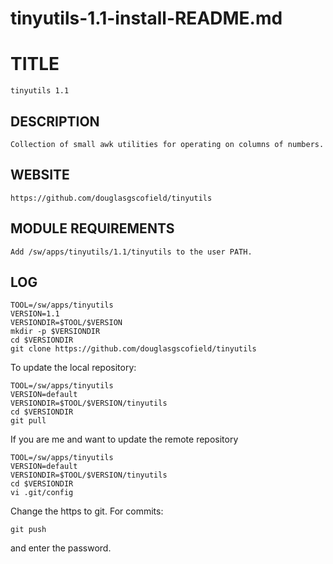 # tinyutils-1.1-install-README.md

TITLE
=====

    tinyutils 1.1

DESCRIPTION
-----------

    Collection of small awk utilities for operating on columns of numbers.

WEBSITE
-------

    https://github.com/douglasgscofield/tinyutils

MODULE REQUIREMENTS
-------------------

    Add /sw/apps/tinyutils/1.1/tinyutils to the user PATH.

LOG
---

    TOOL=/sw/apps/tinyutils
    VERSION=1.1
    VERSIONDIR=$TOOL/$VERSION
    mkdir -p $VERSIONDIR
    cd $VERSIONDIR
    git clone https://github.com/douglasgscofield/tinyutils

To update the local repository:

    TOOL=/sw/apps/tinyutils
    VERSION=default
    VERSIONDIR=$TOOL/$VERSION/tinyutils
    cd $VERSIONDIR
    git pull

If you are me and want to update the remote repository

    TOOL=/sw/apps/tinyutils
    VERSION=default
    VERSIONDIR=$TOOL/$VERSION/tinyutils
    cd $VERSIONDIR
    vi .git/config

Change the https to git.  For commits:

    git push

and enter the password.

